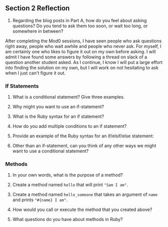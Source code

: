 ## Section 2 Reflection

1. Regarding the blog posts in Part A, how do you feel about asking questions? Do you tend to ask them too soon, or wait too long, or somewhere in between?

After completing the Mod0 sessions, I have seen people who ask questions right away, people who wait awhile and people who never ask. For myself, I am certainly one who likes to figure it out on my own before asking. I will admit I have found some answers by following a thread on slack of a question another student asked. As I continue, I know I will put a large effort into finding the solution on my own, but I will work on not hesitating to ask when I just can't figure it out. 

### If Statements

1. What is a conditional statement? Give three examples.

1. Why might you want to use an if-statement?

1. What is the Ruby syntax for an if statement?

1. How do you add multiple conditions to an if statement?

1. Provide an example of the Ruby syntax for an if/elsif/else statement:

1. Other than an if-statement, can you think of any other ways we might want to use a conditional statement?

### Methods

1. In your own words, what is the purpose of a method?

1. Create a method named `hello` that will print `"Sam I am"`.

1. Create a method named `hello_someone` that takes an argument of `name` and prints `"#{name} I am"`.

1. How would you call or execute the method that you created above?

1. What questions do you have about methods in Ruby?
